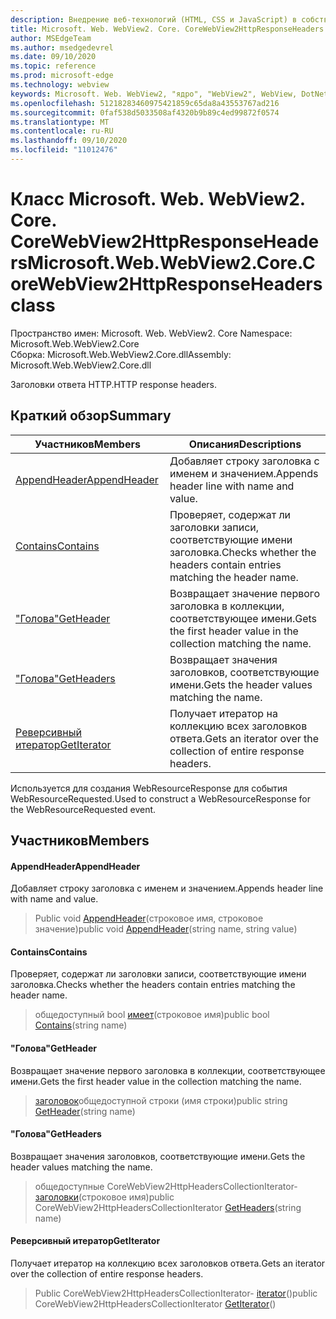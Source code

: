 ```yaml
---
description: Внедрение веб-технологий (HTML, CSS и JavaScript) в собственные приложения с помощью элемента управления Microsoft Edge WebView2
title: Microsoft. Web. WebView2. Core. CoreWebView2HttpResponseHeaders
author: MSEdgeTeam
ms.author: msedgedevrel
ms.date: 09/10/2020
ms.topic: reference
ms.prod: microsoft-edge
ms.technology: webview
keywords: Microsoft. Web. WebView2, "ядро", "WebView2", WebView, DotNet, WPF, WinForms, App, EDGE, CoreWebView2, CoreWebView2Controller, браузерный элемент управления, EDGE HTML, Microsoft. Web. WebView2
ms.openlocfilehash: 51218283460975421859c65da8a43553767ad216
ms.sourcegitcommit: 0faf538d5033508af4320b9b89c4ed99872f0574
ms.translationtype: MT
ms.contentlocale: ru-RU
ms.lasthandoff: 09/10/2020
ms.locfileid: "11012476"
---
```

# <span data-ttu-id="8b2d6-104">Класс Microsoft. Web. WebView2. Core. CoreWebView2HttpResponseHeaders</span><span class="sxs-lookup"><span data-stu-id="8b2d6-104">Microsoft.Web.WebView2.Core.CoreWebView2HttpResponseHeaders class</span></span> 

<span data-ttu-id="8b2d6-105">Пространство имен: Microsoft. Web. WebView2. Core </span><span class="sxs-lookup"><span data-stu-id="8b2d6-105">Namespace: Microsoft.Web.WebView2.Core</span></span>\
<span data-ttu-id="8b2d6-106">Сборка: Microsoft.Web.WebView2.Core.dll</span><span class="sxs-lookup"><span data-stu-id="8b2d6-106">Assembly: Microsoft.Web.WebView2.Core.dll</span></span>

<span data-ttu-id="8b2d6-107">Заголовки ответа HTTP.</span><span class="sxs-lookup"><span data-stu-id="8b2d6-107">HTTP response headers.</span></span>

## <span data-ttu-id="8b2d6-108">Краткий обзор</span><span class="sxs-lookup"><span data-stu-id="8b2d6-108">Summary</span></span>

 <span data-ttu-id="8b2d6-109">Участников</span><span class="sxs-lookup"><span data-stu-id="8b2d6-109">Members</span></span>                        | <span data-ttu-id="8b2d6-110">Описания</span><span class="sxs-lookup"><span data-stu-id="8b2d6-110">Descriptions</span></span>
--------------------------------|---------------------------------------------
[<span data-ttu-id="8b2d6-111">AppendHeader</span><span class="sxs-lookup"><span data-stu-id="8b2d6-111">AppendHeader</span></span>](#appendheader) | <span data-ttu-id="8b2d6-112">Добавляет строку заголовка с именем и значением.</span><span class="sxs-lookup"><span data-stu-id="8b2d6-112">Appends header line with name and value.</span></span>
[<span data-ttu-id="8b2d6-113">Contains</span><span class="sxs-lookup"><span data-stu-id="8b2d6-113">Contains</span></span>](#contains) | <span data-ttu-id="8b2d6-114">Проверяет, содержат ли заголовки записи, соответствующие имени заголовка.</span><span class="sxs-lookup"><span data-stu-id="8b2d6-114">Checks whether the headers contain entries matching the header name.</span></span>
[<span data-ttu-id="8b2d6-115">"Голова"</span><span class="sxs-lookup"><span data-stu-id="8b2d6-115">GetHeader</span></span>](#getheader) | <span data-ttu-id="8b2d6-116">Возвращает значение первого заголовка в коллекции, соответствующее имени.</span><span class="sxs-lookup"><span data-stu-id="8b2d6-116">Gets the first header value in the collection matching the name.</span></span>
[<span data-ttu-id="8b2d6-117">"Голова"</span><span class="sxs-lookup"><span data-stu-id="8b2d6-117">GetHeaders</span></span>](#getheaders) | <span data-ttu-id="8b2d6-118">Возвращает значения заголовков, соответствующие имени.</span><span class="sxs-lookup"><span data-stu-id="8b2d6-118">Gets the header values matching the name.</span></span>
[<span data-ttu-id="8b2d6-119">Реверсивный итератор</span><span class="sxs-lookup"><span data-stu-id="8b2d6-119">GetIterator</span></span>](#getiterator) | <span data-ttu-id="8b2d6-120">Получает итератор на коллекцию всех заголовков ответа.</span><span class="sxs-lookup"><span data-stu-id="8b2d6-120">Gets an iterator over the collection of entire response headers.</span></span>

<span data-ttu-id="8b2d6-121">Используется для создания WebResourceResponse для события WebResourceRequested.</span><span class="sxs-lookup"><span data-stu-id="8b2d6-121">Used to construct a WebResourceResponse for the WebResourceRequested event.</span></span>

## <span data-ttu-id="8b2d6-122">Участников</span><span class="sxs-lookup"><span data-stu-id="8b2d6-122">Members</span></span>

#### <span data-ttu-id="8b2d6-123">AppendHeader</span><span class="sxs-lookup"><span data-stu-id="8b2d6-123">AppendHeader</span></span> 

<span data-ttu-id="8b2d6-124">Добавляет строку заголовка с именем и значением.</span><span class="sxs-lookup"><span data-stu-id="8b2d6-124">Appends header line with name and value.</span></span>

> <span data-ttu-id="8b2d6-125">Public void [AppendHeader](#appendheader)(строковое имя, строковое значение)</span><span class="sxs-lookup"><span data-stu-id="8b2d6-125">public void [AppendHeader](#appendheader)(string name, string value)</span></span>

#### <span data-ttu-id="8b2d6-126">Contains</span><span class="sxs-lookup"><span data-stu-id="8b2d6-126">Contains</span></span> 

<span data-ttu-id="8b2d6-127">Проверяет, содержат ли заголовки записи, соответствующие имени заголовка.</span><span class="sxs-lookup"><span data-stu-id="8b2d6-127">Checks whether the headers contain entries matching the header name.</span></span>

> <span data-ttu-id="8b2d6-128">общедоступный bool [имеет](#contains)(строковое имя)</span><span class="sxs-lookup"><span data-stu-id="8b2d6-128">public bool [Contains](#contains)(string name)</span></span>

#### <span data-ttu-id="8b2d6-129">"Голова"</span><span class="sxs-lookup"><span data-stu-id="8b2d6-129">GetHeader</span></span> 

<span data-ttu-id="8b2d6-130">Возвращает значение первого заголовка в коллекции, соответствующее имени.</span><span class="sxs-lookup"><span data-stu-id="8b2d6-130">Gets the first header value in the collection matching the name.</span></span>

> <span data-ttu-id="8b2d6-131">[заголовок](#getheader)общедоступной строки (имя строки)</span><span class="sxs-lookup"><span data-stu-id="8b2d6-131">public string [GetHeader](#getheader)(string name)</span></span>

#### <span data-ttu-id="8b2d6-132">"Голова"</span><span class="sxs-lookup"><span data-stu-id="8b2d6-132">GetHeaders</span></span> 

<span data-ttu-id="8b2d6-133">Возвращает значения заголовков, соответствующие имени.</span><span class="sxs-lookup"><span data-stu-id="8b2d6-133">Gets the header values matching the name.</span></span>

> <span data-ttu-id="8b2d6-134">общедоступные CoreWebView2HttpHeadersCollectionIterator- [заголовки](#getheaders)(строковое имя)</span><span class="sxs-lookup"><span data-stu-id="8b2d6-134">public CoreWebView2HttpHeadersCollectionIterator [GetHeaders](#getheaders)(string name)</span></span>

#### <span data-ttu-id="8b2d6-135">Реверсивный итератор</span><span class="sxs-lookup"><span data-stu-id="8b2d6-135">GetIterator</span></span> 

<span data-ttu-id="8b2d6-136">Получает итератор на коллекцию всех заголовков ответа.</span><span class="sxs-lookup"><span data-stu-id="8b2d6-136">Gets an iterator over the collection of entire response headers.</span></span>

> <span data-ttu-id="8b2d6-137">Public CoreWebView2HttpHeadersCollectionIterator- [iterator](#getiterator)()</span><span class="sxs-lookup"><span data-stu-id="8b2d6-137">public CoreWebView2HttpHeadersCollectionIterator [GetIterator](#getiterator)()</span></span>


